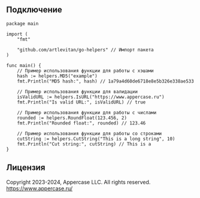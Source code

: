 ## Подключение
    package main

    import (
        "fmt"

        "github.com/artlevitan/go-helpers" // Импорт пакета
    )

    func main() {
        // Пример использования функции для работы с хэшами
        hash := helpers.MD5("example")
        fmt.Println("MD5 hash:", hash) // 1a79a4d60de6718e8e5b326e338ae533

        // Пример использования функции для валидации
        isValidURL := helpers.IsURL("https://www.appercase.ru")
        fmt.Println("Is valid URL:", isValidURL) // true

        // Пример использования функции для работы с числами
        rounded := helpers.RoundFloat(123.456, 2)
        fmt.Println("Rounded float:", rounded) // 123.46

        // Пример использования функции для работы со строками
        cutString := helpers.CutString("This is a long string", 10)
        fmt.Println("Cut string:", cutString) // This is a
    }

## Лицензия
Copyright 2023-2024, Appercase LLC. All rights reserved.
https://www.appercase.ru/